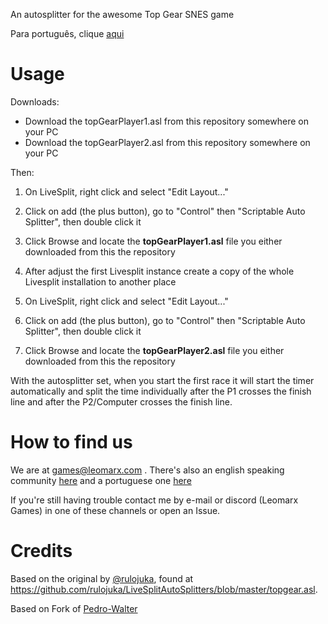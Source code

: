 An autosplitter for the awesome Top Gear SNES game

Para português, clique [aqui](https://github.com/leomarx71/livesplit-autosplitters/blob/main/README_ptbr.md)

# Usage

Downloads:
- Download the topGearPlayer1.asl from this repository somewhere on your PC
- Download the topGearPlayer2.asl from this repository somewhere on your PC

Then:
1. On LiveSplit, right click and select "Edit Layout..."
1. Click on add (the plus button), go to "Control" then "Scriptable Auto Splitter", then double click it
1. Click Browse and locate the **topGearPlayer1.asl** file you either downloaded from this the repository

2. After adjust the first Livesplit instance create a copy of the whole Livesplit installation to another place
3. On LiveSplit, right click and select "Edit Layout..."
2. Click on add (the plus button), go to "Control" then "Scriptable Auto Splitter", then double click it
2. Click Browse and locate the **topGearPlayer2.asl** file you either downloaded from this the repository

With the autosplitter set, when you start the first race it will start the timer automatically and split the time individually after the P1 crosses the finish line and after the P2/Computer crosses the finish line.

# How to find us

We are at games@leomarx.com . There's also an english speaking community [here](https://discord.gg/BbecSMqFeF) and a portuguese one [here](https://discord.gg/fnjD7jFp)

If you're still having trouble contact me by e-mail or discord (Leomarx Games) in one of these channels or open an Issue.

# Credits

Based on the original by [@rulojuka](https://github.com/rulojuka), found at https://github.com/rulojuka/LiveSplitAutoSplitters/blob/master/topgear.asl.

Based on Fork of [Pedro-Walter](https://github.com/pedro-walter/livesplit-autosplitters)
